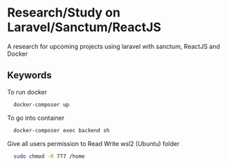 
# Research/Study on Laravel/Sanctum/ReactJS

A research for upcoming projects using laravel with sanctum, ReactJS and Docker


## Keywords

To run docker
```bash
  docker-composer up
```

To go into container
```bash
  docker-composer exec backend sh
```

Give all users permission to Read Write wsl2 (Ubuntu) folder
```bash
  sudo chmod -R 777 /home
```
